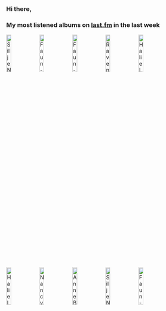 ### Hi there, 

### My most listened albums on [last.fm](https://www.last.fm/user/jfdesignnet) in the last week

[<img src='https://lastfm.freetls.fastly.net/i/u/300x300/6ee403597a4bc1b5a1d73f871c544caf.jpg' width='16%' height='16%' alt='Silje Nergaard - Silje Nergaard'>](https://www.last.fm/music/silje%2bnergaard/silje%2bnergaard)&nbsp;
[<img src='https://lastfm.freetls.fastly.net/i/u/300x300/29aa79d0da55bdf5b1c7229ffbd13689.jpg' width='16%' height='16%' alt='Faun - Midgard (Tour Edition)'>](https://www.last.fm/music/faun/midgard%2b%2528tour%2bedition%2529)&nbsp;
[<img src='https://lastfm.freetls.fastly.net/i/u/300x300/fd4edb4f26a2a45481da5b2fb47455d4.jpg' width='16%' height='16%' alt='Faun - Luna (& Live und Acoustic in Berlin)'>](https://www.last.fm/music/faun/luna%2b%2528%2526%2blive%2bund%2bacoustic%2bin%2bberlin%2529)&nbsp;
[<img src='https://lastfm.freetls.fastly.net/i/u/300x300/1c64c7e8153ed18dccf0347677b90841.png' width='16%' height='16%' alt='Ravenword - Transcendence'>](https://www.last.fm/music/ravenword/transcendence)&nbsp;
[<img src='https://lastfm.freetls.fastly.net/i/u/300x300/e148b83e3a0449f7c993f58d6eb07076.jpg' width='16%' height='16%' alt='Halie Loren - Heart First'>](https://www.last.fm/music/halie%2bloren/heart%2bfirst)&nbsp;
<br>
[<img src='https://lastfm.freetls.fastly.net/i/u/300x300/a3437d5d116e4faecf7685bed7eccba3.jpg' width='16%' height='16%' alt='Halie Loren - THE BEST COLLECTION'>](https://www.last.fm/music/halie%2bloren/the%2bbest%2bcollection)&nbsp;
[<img src='https://lastfm.freetls.fastly.net/i/u/300x300/ac19172600395aa4452b6fe12e66cece.jpg' width='16%' height='16%' alt='Nancy LaMott - Ask Me Again'>](https://www.last.fm/music/nancy%2blamott/ask%2bme%2bagain)&nbsp;
[<img src='https://lastfm.freetls.fastly.net/i/u/300x300/45e2c28819e3773a39aaae9122aefe52.jpg' width='16%' height='16%' alt='Anne Bisson - Four Seasons in Jazz Live at Bernies'>](https://www.last.fm/music/anne%2bbisson/four%2bseasons%2bin%2bjazz%2blive%2bat%2bbernie%2527s)&nbsp;
[<img src='https://lastfm.freetls.fastly.net/i/u/300x300/8e1ea80a49d31012e46f4033987a9050.jpg' width='16%' height='16%' alt='Silje Nergaard - Hamar Railway Station'>](https://www.last.fm/music/silje%2bnergaard/hamar%2brailway%2bstation)&nbsp;
[<img src='https://lastfm.freetls.fastly.net/i/u/300x300/ea648e907d373d57ccf3a990d36d66a8.jpg' width='16%' height='16%' alt='Faun - Märchen & Mythen'>](https://www.last.fm/music/faun/m%25c3%25a4rchen%2b%2526%2bmythen)&nbsp;
<br>
